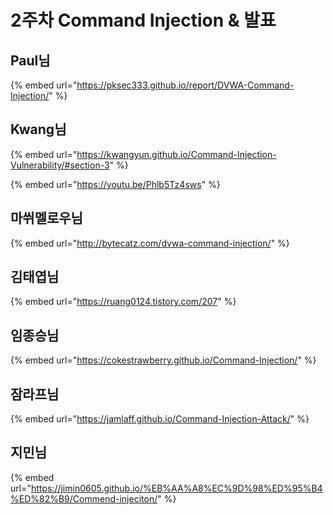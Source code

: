 # 2주차 Command Injection & 발표

## Paul님

{% embed url="https://pksec333.github.io/report/DVWA-Command-Injection/" %}

## Kwang님

{% embed url="https://kwangyun.github.io/Command-Injection-Vulnerability/#section-3" %}

{% embed url="https://youtu.be/Phlb5Tz4sws" %}

## 마쒸멜로우님

{% embed url="http://bytecatz.com/dvwa-command-injection/" %}

## 김태엽님

{% embed url="https://ruang0124.tistory.com/207" %}

## 임종승님

{% embed url="https://cokestrawberry.github.io/Command-Injection/" %}

## 잠라프님

{% embed url="https://jamlaff.github.io/Command-Injection-Attack/" %}

## 지민님&#x20;

{% embed url="https://jimin0605.github.io/%EB%AA%A8%EC%9D%98%ED%95%B4%ED%82%B9/Commend-injeciton/" %}

